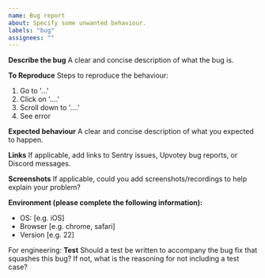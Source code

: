 ```yaml
---
name: Bug report
about: Specify some unwanted behaviour.
labels: "bug"
assignees: ""
---
```


**Describe the bug**
A clear and concise description of what the bug is.

**To Reproduce**
Steps to reproduce the behaviour:

1. Go to '...'
2. Click on '....'
3. Scroll down to '....'
4. See error

**Expected behaviour**
A clear and concise description of what you expected to happen.

**Links**
If applicable, add links to Sentry issues, Upvotey bug reports, or Discord messages.

**Screenshots**
If applicable, could you add screenshots/recordings to help explain your problem?

**Environment (please complete the following information):**

- OS: [e.g. iOS]
- Browser [e.g. chrome, safari]
- Version [e.g. 22]

For engineering:
**Test**
Should a test be written to accompany the bug fix that squashes this bug? If not, what is the reasoning for not including a test case?
